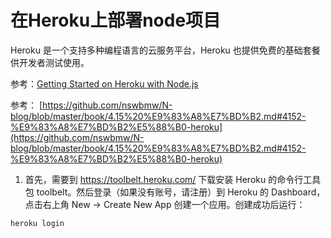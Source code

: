 # 在Heroku上部署node项目

Heroku 是一个支持多种编程语言的云服务平台，Heroku 也提供免费的基础套餐供开发者测试使用。

参考：[Getting Started on Heroku with Node.js](https://devcenter.heroku.com/articles/getting-started-with-nodejs#introduction)

参考： [https://github.com/nswbmw/N-blog/blob/master/book/4.15%20%E9%83%A8%E7%BD%B2.md#4152-%E9%83%A8%E7%BD%B2%E5%88%B0-heroku](https://github.com/nswbmw/N-blog/blob/master/book/4.15%20%E9%83%A8%E7%BD%B2.md#4152-%E9%83%A8%E7%BD%B2%E5%88%B0-heroku)

1. 首先，需要到 https://toolbelt.heroku.com/ 下载安装 Heroku 的命令行工具包 toolbelt。然后登录（如果没有账号，请注册）到 Heroku 的 Dashboard，点击右上角 New -> Create New App 创建一个应用。创建成功后运行：

```heroku login```


